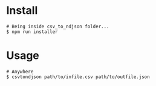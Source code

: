 # Install
```shell script
# Being inside csv_to_ndjson folder...
$ npm run installer
```


# Usage
```shell script
# Anywhere
$ csvtondjson path/to/infile.csv path/to/outfile.json 
```
